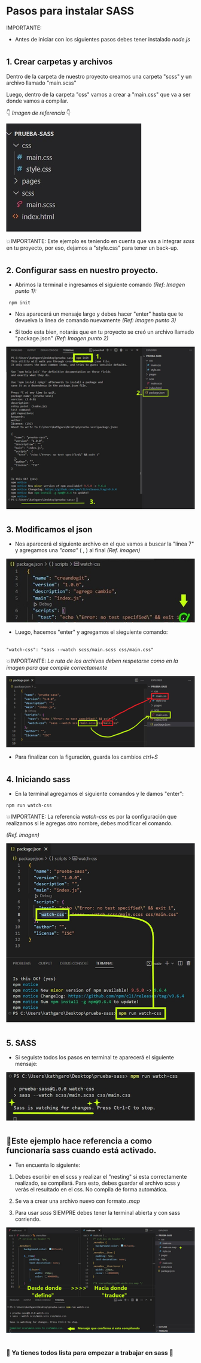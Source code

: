 # Pasos para instalar SASS
IMPORTANTE: 
- Antes de iniciar con los siguientes pasos debes tener instalado *node.js*

#

## 1. Crear carpetas y archivos

Dentro de la carpeta de nuestro proyecto creamos una carpeta "scss" y un archivo llamado "main.scss"

Luego, dentro de la carpeta "css" vamos a crear a "main.css" que va a ser donde vamos a compilar.

👇 *Imagen de referencia* 👇

![orden-de-proyecto](asset/sass-proy-order.jpg)

💥IMPORTANTE: Este ejemplo es teniendo en cuenta que vas a integrar *sass* en tu proyecto, por eso, dejamos a "style.css" para tener un back-up.

#

## 2. Configurar sass en nuestro proyecto.

- Abrimos la terminal e ingresamos el siguiente comando *(Ref: Imagen punto 1):*
```
 npm init 
```
- Nos aparecerá un mensaje largo y debes hacer "enter" hasta que te devuelva la linea de comando nuevamente *(Ref: Imagen punto 3)*

- Si todo esta bien, notarás que en tu proyecto se creó un archivo llamado "package.json" *(Ref: Imagen punto 2)*

![iniciando-sass](asset/sass-init.jpg)

#

## 3. Modificamos el json
- Nos aparecerá el siguiente archivo en el que vamos a buscar la "linea 7" y agregamos una *"coma"* ( , ) al final *(Ref. imagen)*

![npm-json](asset/npm-json.jpg)


- Luego, hacemos "enter" y agregamos el sieguiente comando:
```

"watch-css": "sass --watch scss/main.scss css/main.css"

```

💥IMPORTANTE: *La ruta de los archivos deben respetarse como en la imagen para que compile correctamente*

![package-ruta](asset/sass-json.jpg)

- Para finalizar con la figuración, guarda los cambios *ctrl+S*

#

## 4. Iniciando sass
 - En la terminal agregamos el siguiente comandos y le damos "enter":
 ```
npm run watch-css
 ```
💥IMPORTANTE: La referencia *watch-css* es por la configuración que realizamos si le agregas otro nombre, debes modificar el comando. 

 *(Ref. imagen)*

 ![sass-command](asset/sass-watch-command.jpg)


#

 ## 5. SASS 
- Si seguiste todos los pasos en terminal te aparecerá el siguiente mensaje:

 ![sass-ok](asset/sass-ok.jpg)

#

 ## 📌Este ejemplo hace referencia a como funcionaría sass cuando está activado.
- Ten encuenta lo siguiente:
1. Debes escribir en el scss y realizar el "nesting" si esta correctamente realizado, se compilará. Para esto, debes guardar el archivo scss y verás el resultado en el css. No compila de forma automática.

2. Se va a crear una archivo nuevo con formato *.map*

3. Para usar *sass* SIEMPRE debes tener la terminal abierta y con sass corriendo.

 ![sass-compile](asset/sass-compile.jpg)


#
#

### 🎁 Ya tienes todos lista para empezar a trabajar en sass 💪
